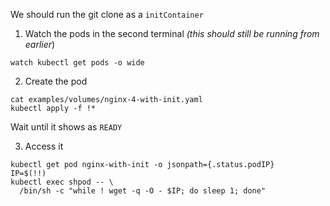 We should run the git clone as a `initContainer`

1. Watch the pods in the second terminal 
*(this should still be running from earlier*)

```copy
watch kubectl get pods -o wide
```

2. Create the pod

```execute
cat examples/volumes/nginx-4-with-init.yaml
kubectl apply -f !*
```

Wait until it shows as `READY`

3. Access it
```execute
kubectl get pod nginx-with-init -o jsonpath={.status.podIP}
IP=$(!!)
kubectl exec shpod -- \
  /bin/sh -c "while ! wget -q -O - $IP; do sleep 1; done"
```
